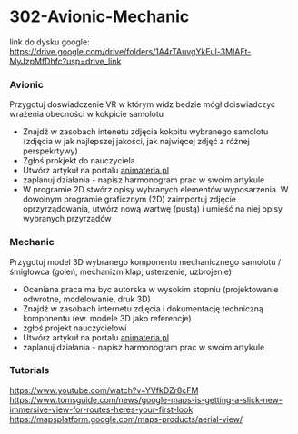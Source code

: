 # 302-Avionic-Mechanic

link do dysku google: https://drive.google.com/drive/folders/1A4rTAuvgYkEul-3MIAFt-MyJzpMfDhfc?usp=drive_link

### Avionic

Przygotuj doswiadczenie VR w którym widz bedzie mógł doiswiadczyc wrażenia obecności w kokpicie samolotu

- Znajdź w zasobach intenetu zdjęcia kokpitu wybranego samolotu (zdjęcia w jak najlepszej jakości, jak najwięcej zdjęć z różnej perspekrtywy)
- Zgłoś prokjekt do nauczyciela
- Utwórz artykuł na portalu [animateria.pl](http://animateria.pl/tl-planes)
- zaplanuj działania - napisz harmonogram prac w swoim artykule
- W programie 2D stwórz opisy wybranych elementów wyposarzenia.
  W dowolnym programie graficznym (2D) zaimportuj zdjęcie oprzyrządowania, utwórz nową wartwę (pustą) i umieść na niej opisy wybranych przyrządów 

### Mechanic

Przygotuj model 3D wybranego komponentu mechanicznego samolotu / śmigłowca (goleń, mechanizm klap, usterzenie, uzbrojenie)

- Oceniana praca ma byc autorska w wysokim stopniu (projektowanie odwrotne, modelowanie, druk 3D)
- Znajdź w zasobach internetu zdjęcia i dokumentację techniczną komponentu (ew. modele 3D jako referencje)
- zgłoś projekt nauczycielowi
- Utwórz artykuł na portalu [animateria.pl](http://animateria.pl/tl-planes)
- zaplanuj działania - napisz harmonogram prac w swoim artykule




### Tutorials
https://www.youtube.com/watch?v=YVfkDZr8cFM
https://www.tomsguide.com/news/google-maps-is-getting-a-slick-new-immersive-view-for-routes-heres-your-first-look
https://mapsplatform.google.com/maps-products/aerial-view/
